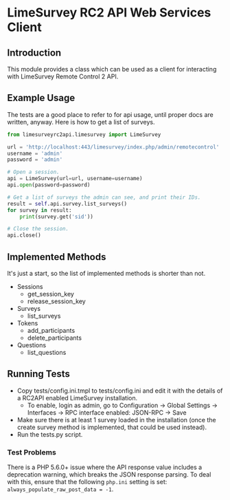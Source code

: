 # LimeSurvey RC2 API Web Services Client


## Introduction
This module provides a class which can be used as a client for interacting with LimeSurvey Remote Control 2 API.


## Example Usage
The tests are a good place to refer to for api usage, until proper docs are written, anyway. Here is how to get a list of surveys.

```python
from limesurveyrc2api.limesurvey import LimeSurvey

url = 'http://localhost:443/limesurvey/index.php/admin/remotecontrol'
username = 'admin'
password = 'admin'

# Open a session.
api = LimeSurvey(url=url, username=username)
api.open(password=password)

# Get a list of surveys the admin can see, and print their IDs.
result = self.api.survey.list_surveys()
for survey in result:
    print(survey.get('sid'))

# Close the session.
api.close()
```

## Implemented Methods
It's just a start, so the list of implemented methods is shorter than not.

- Sessions
  + get_session_key
  + release_session_key
- Surveys
  + list_surveys
- Tokens
  + add_participants
  + delete_participants
- Questions
  + list_questions


## Running Tests
- Copy tests/config.ini.tmpl to tests/config.ini and edit it with the details of 
   a RC2API enabled LimeSurvey installation.
  - To enable, login as admin, go to Configuration -> Global Settings -> Interfaces -> RPC interface enabled: JSON-RPC -> Save
- Make sure there is at least 1 survey loaded in the installation (once the create survey method is implemented, that could be used instead).
- Run the tests.py script.


### Test Problems

There is a PHP 5.6.0+ issue where the API response value includes a deprecation warning, which breaks the JSON response parsing. To deal with this, ensure that the following `php.ini` setting is set: `always_populate_raw_post_data = -1`.